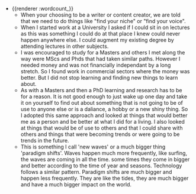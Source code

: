 - {{renderer :wordcount_}}
	- When your choosing to be a writer or content creator, we are told that we need to do things like "find your niche" or "find your voice". 
	- When I started work at a University I asked if I could sit in on lectures as this was something I could do at that place I knew could never happen anywhere else. I could augment my existing degree by attending lectures in other subjects.
	- I was encouraged to study for a Masters and others I met along the way were MScs and Phds that had taken similar paths. However I needed money and was not financially independant by a long stretch. So I found work in commercial sectors where the money was better. But I did not stop learning and finding new things to learn about.
	- As with a Masters and then a PhD learning and research has to be for a reason. It is not good enough to just wake up one day and take it on yourself to find out about something that is not going to be of use to anyone else or is a daliance, a hobby or a new shiny thing. So I adopted this same approach and looked at things that would better me as a person and be better at what I did for a living. I also looked at things that would be of use to others and that I could share with others and things that were becoming trends or were going to be trends in the future.
	- This is something I call 'new waves' or a much bigger thing 'paradigm shifts'. Waves happen much more frequently, like surfing, the waves are coming in all the time. some times they come in bigger and better according to the time of year and seasons. Technology follows a similar pattern. Paradigm shifts are much bigger and happen less frequently. They are like the tides, they are much bigger and have a much bigger impact on the world.